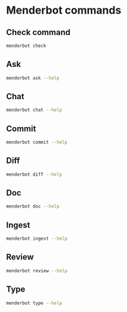 # Menderbot commands


## Check command

```bash markdown-code-runner
menderbot check 
```
<!-- OUTPUT:START -->
<!-- OUTPUT:END -->

## Ask
```bash markdown-code-runner
menderbot ask --help 
```
<!-- OUTPUT:START -->
<!-- OUTPUT:END -->
## Chat
```bash markdown-code-runner
menderbot chat --help 
```
<!-- OUTPUT:START -->
<!-- OUTPUT:END -->
## Commit
```bash markdown-code-runner
menderbot commit --help 
```
<!-- OUTPUT:START -->
<!-- OUTPUT:END -->
## Diff
```bash markdown-code-runner
menderbot diff --help 
```
<!-- OUTPUT:START -->
<!-- OUTPUT:END -->
## Doc
```bash markdown-code-runner
menderbot doc --help 
```
<!-- OUTPUT:START -->
<!-- OUTPUT:END -->
## Ingest
```bash markdown-code-runner
menderbot ingest --help 
```
<!-- OUTPUT:START -->
<!-- OUTPUT:END -->
## Review
```bash markdown-code-runner
menderbot review --help 
```
<!-- OUTPUT:START -->
<!-- OUTPUT:END -->
## Type
```bash markdown-code-runner
menderbot type --help 
```
<!-- OUTPUT:START -->
<!-- OUTPUT:END -->

